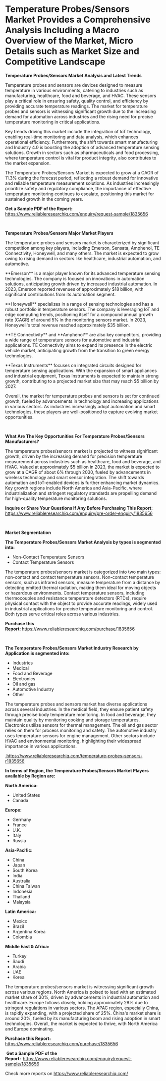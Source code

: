 <p><h1>Temperature Probes/Sensors Market Provides a Comprehensive Analysis Including a Macro Overview of the Market, Micro Details such as Market Size and Competitive Landscape</h1></p><p><strong>Temperature Probes/Sensors Market Analysis and Latest Trends</strong></p>
<p><p>Temperature probes and sensors are devices designed to measure temperature in various environments, catering to industries such as manufacturing, healthcare, food and beverage, and HVAC. These sensors play a critical role in ensuring safety, quality control, and efficiency by providing accurate temperature readings. The market for temperature probes and sensors is witnessing significant growth due to the increasing demand for automation across industries and the rising need for precise temperature monitoring in critical applications.</p><p>Key trends driving this market include the integration of IoT technology, enabling real-time monitoring and data analysis, which enhances operational efficiency. Furthermore, the shift towards smart manufacturing and Industry 4.0 is boosting the adoption of advanced temperature sensing solutions. Growth in sectors such as pharmaceuticals and food processing, where temperature control is vital for product integrity, also contributes to the market expansion.</p><p>The Temperature Probes/Sensors Market is expected to grow at a CAGR of 11.3% during the forecast period, reflecting a robust demand for innovative and reliable temperature measurement solutions. As industries increasingly prioritize safety and regulatory compliance, the importance of effective temperature monitoring continues to escalate, positioning this market for sustained growth in the coming years.</p></p>
<p><strong>Get a Sample PDF of the Report:&nbsp;</strong> <a href="https://www.reliableresearchiq.com/enquiry/request-sample/1835656?utm_campaign=1141&utm_medium=2&utm_source=Github&utm_content=ia&utm_term=31122024&utm_id=temperature-probessensors">https://www.reliableresearchiq.com/enquiry/request-sample/1835656</a></p>
<p>&nbsp;</p>
<p><strong>Temperature Probes/Sensors Major Market Players</strong></p>
<p><p>The temperature probes and sensors market is characterized by significant competition among key players, including Emerson, Sensata, Amphenol, TE Connectivity, Honeywell, and many others. The market is expected to grow owing to rising demand in sectors like healthcare, industrial automation, and automotive.</p><p>**Emerson** is a major player known for its advanced temperature sensing technologies. The company is focused on innovations in automation solutions, anticipating growth driven by increased industrial automation. In 2023, Emerson reported revenues of approximately $18 billion, with significant contributions from its automation segment.</p><p>**Honeywell** specializes in a range of sensing technologies and has a robust portfolio in temperature sensors. The company is leveraging IoT and edge computing trends, positioning itself for a compound annual growth rate (CAGR) of around 5% in the monitoring sensors market. In 2023, Honeywell's total revenue reached approximately $35 billion.</p><p>**TE Connectivity** and **Amphenol** are also key competitors, providing a wide range of temperature sensors for automotive and industrial applications. TE Connectivity aims to expand its presence in the electric vehicle market, anticipating growth from the transition to green energy technologies.</p><p>**Texas Instruments** focuses on integrated circuits designed for temperature sensing applications. With the expansion of smart appliances and industrial equipment, Texas Instruments is expected to maintain strong growth, contributing to a projected market size that may reach $5 billion by 2027.</p><p>Overall, the market for temperature probes and sensors is set for continued growth, fueled by advancements in technology and increasing applications in various sectors. As industries increasingly adopt automation and smart technologies, these players are well-positioned to capture evolving market opportunities.</p></p>
<p>&nbsp;</p>
<p><strong>What Are The Key Opportunities For Temperature Probes/Sensors Manufacturers?</strong></p>
<p><p>The temperature probes/sensors market is projected to witness significant growth, driven by the increasing demand for precision temperature measurement across industries such as healthcare, food and beverage, and HVAC. Valued at approximately $5 billion in 2023, the market is expected to grow at a CAGR of about 6% through 2030, fueled by advancements in wireless technology and smart sensor integration. The shift towards automation and IoT-enabled devices is further enhancing market dynamics. Key growth regions include North America and Asia-Pacific, where industrialization and stringent regulatory standards are propelling demand for high-quality temperature monitoring solutions.</p></p>
<p><strong>Inquire or Share Your Questions If Any Before Purchasing This Report:</strong> <a href="https://www.reliableresearchiq.com/enquiry/pre-order-enquiry/1835656?utm_campaign=1141&utm_medium=2&utm_source=Github&utm_content=ia&utm_term=31122024&utm_id=temperature-probessensors">https://www.reliableresearchiq.com/enquiry/pre-order-enquiry/1835656</a></p>
<p>&nbsp;</p>
<p><strong>Market Segmentation</strong></p>
<p><strong>The Temperature Probes/Sensors Market Analysis by types is segmented into:</strong></p>
<p><ul><li>Non-Contact Temperature Sensors</li><li>Contact Temperature Sensors</li></ul></p>
<p><p>The temperature probes/sensors market is categorized into two main types: non-contact and contact temperature sensors. Non-contact temperature sensors, such as infrared sensors, measure temperature from a distance by detecting emitted thermal radiation, making them ideal for moving objects or hazardous environments. Contact temperature sensors, including thermocouples and resistance temperature detectors (RTDs), require physical contact with the object to provide accurate readings, widely used in industrial applications for precise temperature monitoring and control. Both types serve critical roles across various industries.</p></p>
<p><strong>Purchase this Report:&nbsp;</strong><a href="https://www.reliableresearchiq.com/purchase/1835656?utm_campaign=1141&utm_medium=2&utm_source=Github&utm_content=ia&utm_term=31122024&utm_id=temperature-probessensors">https://www.reliableresearchiq.com/purchase/1835656</a></p>
<p>&nbsp;</p>
<p><strong>The Temperature Probes/Sensors Market Industry Research by Application is segmented into:</strong></p>
<p><ul><li>Industries</li><li>Medical</li><li>Food and Beverage</li><li>Electronics</li><li>Oil and gas</li><li>Automotive Industry</li><li>Other</li></ul></p>
<p><p>The temperature probes and sensors market has diverse applications across several industries. In the medical field, they ensure patient safety through precise body temperature monitoring. In food and beverage, they maintain quality by monitoring cooking and storage temperatures. Electronics utilize sensors for thermal management. The oil and gas sector relies on them for process monitoring and safety. The automotive industry uses temperature sensors for engine management. Other sectors include HVAC and environmental monitoring, highlighting their widespread importance in various applications.</p></p>
<p><a href="https://www.reliableresearchiq.com/temperature-probes-sensors-r1835656?utm_campaign=1141&utm_medium=2&utm_source=Github&utm_content=ia&utm_term=31122024&utm_id=temperature-probessensors">&nbsp;https://www.reliableresearchiq.com/temperature-probes-sensors-r1835656</a></p>
<p><strong>In terms of Region, the Temperature Probes/Sensors Market Players available by Region are:</strong></p>
<p>
    <p> <strong> North America: </strong>
        <ul>
            <li>United States</li>
            <li>Canada</li>
        </ul>
        </p> 
    <p> <strong> Europe: </strong>
        <ul>
            <li>Germany</li>
            <li>France</li>
            <li>U.K.</li>
            <li>Italy</li>
            <li>Russia</li>
        </ul>
        </p> 
    <p> <strong> Asia-Pacific: </strong>
        <ul>
            <li>China</li>
            <li>Japan</li>
            <li>South Korea</li>
            <li>India</li>
            <li>Australia</li>
            <li>China Taiwan</li>
            <li>Indonesia</li>
            <li>Thailand</li>
            <li>Malaysia</li>
        </ul>
        </p> 
    <p> <strong> Latin America: </strong>
        <ul>
            <li>Mexico</li>
            <li>Brazil</li>
            <li>Argentina Korea</li>
            <li>Colombia</li>
        </ul>
        </p> 
    <p> <strong> Middle East & Africa: </strong>
        <ul>
            <li>Turkey</li>
            <li>Saudi</li>
            <li>Arabia</li>
            <li>UAE</li>
            <li>Korea</li>
        </ul>
    </p>
    </p>
<p><p>The temperature probes/sensors market is witnessing significant growth across various regions. North America is poised to lead with an estimated market share of 30%, driven by advancements in industrial automation and healthcare. Europe follows closely, holding approximately 28% due to stringent regulations in various sectors. The APAC region, especially China, is rapidly expanding, with a projected share of 25%. China's market share is around 20%, fueled by its manufacturing boom and rising adoption in smart technologies. Overall, the market is expected to thrive, with North America and Europe dominating.</p></p>
<p><strong>Purchase this Report: </strong><a href="https://www.reliableresearchiq.com/purchase/1835656?utm_campaign=1141&utm_medium=2&utm_source=Github&utm_content=ia&utm_term=31122024&utm_id=temperature-probessensors">https://www.reliableresearchiq.com/purchase/1835656</a></p>
<p>&nbsp;<strong>Get a Sample PDF of the Report:&nbsp;&nbsp;</strong><a href="https://www.reliableresearchiq.com/enquiry/request-sample/1835656?utm_campaign=1141&utm_medium=2&utm_source=Github&utm_content=ia&utm_term=31122024&utm_id=temperature-probessensors">https://www.reliableresearchiq.com/enquiry/request-sample/1835656</a></p>
<p><strong></strong></p>
<p>Check more reports on <a href="https://www.reliableresearchiq.com/?utm_campaign=1141&utm_medium=2&utm_source=Github&utm_content=ia&utm_term=31122024&utm_id=temperature-probessensors">https://www.reliableresearchiq.com/</a></p>